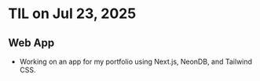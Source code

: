 # TIL on Jul 23, 2025
## Web App
- Working on an app for my portfolio using Next.js, NeonDB, and Tailwind CSS.
